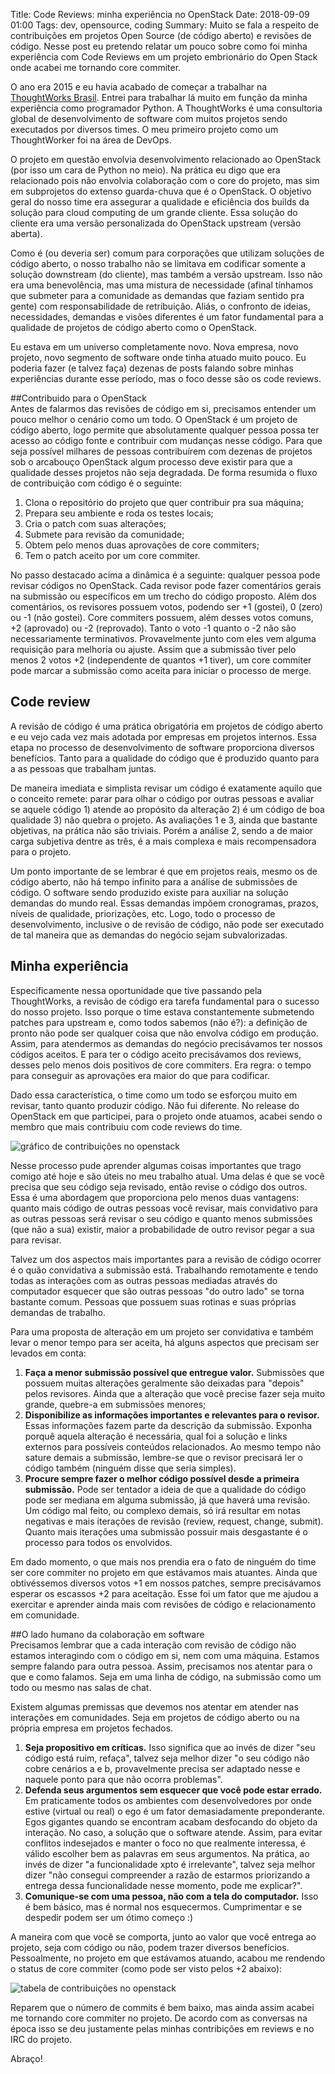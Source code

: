 Title: Code Reviews: minha experiência no OpenStack
Date: 2018-09-09 01:00
Tags: dev, opensource, coding
Summary: Muito se fala a respeito de contribuições em projetos Open Source (de código aberto) e revisões de código. Nesse post eu pretendo relatar um pouco sobre como foi minha experiência com Code Reviews em um projeto embrionário do Open Stack onde acabei me tornando core commiter.

O ano era 2015 e eu havia acabado de começar a trabalhar na [ThoughtWorks
Brasil](https://www.thoughtworks.com/pt/). Entrei para trabalhar lá muito em
função da minha experiência como programador Python. A ThoughtWorks é uma
consultoria global de desenvolvimento de software com muitos projetos sendo
executados por diversos times. O meu primeiro projeto como um ThoughtWorker foi
na área de DevOps.  

O projeto em questão envolvia desenvolvimento relacionado ao OpenStack (por isso
um cara de Python no meio).  Na prática eu digo que era relacionado pois não
envolvia colaboração com o core do projeto, mas sim em subprojetos do extenso
guarda-chuva que é o OpenStack. O objetivo geral do nosso time era assegurar a
qualidade e eficiência dos builds da solução para cloud computing de um grande
cliente. Essa solução do cliente era uma versão personalizada do OpenStack
upstream (versão aberta).  

Como é (ou deveria ser) comum para corporações que utilizam soluções de código
aberto, o nosso trabalho não se limitava em codificar somente a solução
downstream (do cliente), mas também a versão upstream. Isso não era uma
benevolência, mas uma mistura de necessidade (afinal tínhamos que submeter para
a comunidade as demandas que faziam sentido pra gente) com responsabilidade de
retribuição. Aliás, o confronto de ideias, necessidades, demandas e visões
diferentes é um fator fundamental para a qualidade de projetos de código aberto
como o OpenStack.  

Eu estava em um universo completamente novo. Nova empresa, novo projeto, novo
segmento de software onde tinha atuado muito pouco. Eu poderia fazer (e talvez
faça) dezenas de posts falando sobre minhas experiências durante esse período,
mas o foco desse são os code reviews.  

##Contribuido para o OpenStack  
Antes de falarmos das revisões de código em si, precisamos entender um pouco
melhor o cenário como um todo. O OpenStack é um projeto de código aberto, logo
permite que absolutamente qualquer pessoa possa ter acesso ao código fonte e
contribuir com mudanças nesse código. Para que seja possível milhares de pessoas
contribuírem com dezenas de projetos sob o arcabouço OpenStack algum processo
deve existir para que a qualidade desses projetos não seja degradada. De forma
resumida o fluxo de contribuição com código é o seguinte:  

1. Clona o repositório do projeto que quer contribuir pra sua máquina;  
2. Prepara seu ambiente e roda os testes locais;  
3. Cria o patch com suas alterações;  
4. Submete para revisão da comunidade;  
5. Obtem pelo menos duas aprovações de core commiters;  
6. Tem o patch aceito por um core commiter.  

No passo destacado acima a dinâmica é a seguinte: qualquer pessoa pode revisar
códigos no OpenStack. Cada revisor pode fazer comentários gerais na submissão ou
específicos em um trecho do código proposto. Além dos comentários, os revisores
possuem votos, podendo ser +1 (gostei), 0 (zero) ou -1 (não gostei). Core
commiters possuem, além desses votos comuns, +2 (aprovado) ou -2 (reprovado).
Tanto o voto -1 quanto o -2 não são necessariamente terminativos. Provavelmente
junto com eles vem alguma requisição para melhoria ou ajuste. Assim que a
submissão tiver pelo menos 2 votos +2 (independente de quantos +1 tiver), um
core commiter pode marcar a submissão como aceita para iniciar o processo de
merge.  

## Code review   
A revisão de código é uma prática obrigatória em projetos de código aberto e eu
vejo cada vez mais adotada por empresas em projetos internos.  Essa etapa no
processo de desenvolvimento de software proporciona diversos benefícios. Tanto
para a qualidade do código que é produzido quanto para a as pessoas que
trabalham juntas.  

De maneira imediata e simplista revisar um código é exatamente aquilo que o
conceito remete: parar para olhar o código por outras pessoas e avaliar se
aquele código 1) atende ao propósito da alteração 2) é um código de boa
qualidade 3) não quebra o projeto. As avaliações 1 e 3, ainda que bastante
objetivas, na prática não são triviais. Porém a análise 2, sendo a de maior
carga subjetiva dentre as três, é a mais complexa e mais recompensadora para o
projeto.  

Um ponto importante de se lembrar é que em projetos reais, mesmo os de código
aberto, não há tempo infinito para a análise de submissões de código. O software
sendo produzido existe para auxiliar na solução demandas do mundo real. Essas
demandas impõem cronogramas, prazos, níveis de qualidade, priorizações, etc.
Logo, todo o processo de desenvolvimento, inclusive o de revisão de código, não
pode ser executado de tal maneira que as demandas do negócio sejam
subvalorizadas.  

## Minha experiência  
Especificamente nessa oportunidade que tive passando pela ThoughtWorks, a
revisão de código era tarefa fundamental para o sucesso do nosso projeto. Isso
porque o time estava constantemente submetendo patches para upstream e, como
todos sabemos (não é?): a definição de pronto não pode ser qualquer coisa que
não envolva código em produção. Assim, para atendermos as demandas do negócio
precisávamos ter nossos códigos aceitos. E para ter o código aceito precisávamos
dos reviews, desses pelo menos dois positivos de core commiters. Era regra: o
tempo para conseguir as aprovações era maior do que para codificar.  

Dado essa característica, o time como um todo se esforçou muito em revisar,
tanto quanto produzir código. Não fui diferente. No release do OpenStack em que
participei, para o projeto onde atuamos, acabei sendo o membro que mais
contribuiu com code reviews do time.

<img class="image is-pulled-left"
     src="https://s.caiocarrara.com.br/openstack_graph.png"
     alt="gráfico de contribuições no openstack">

Nesse processo pude aprender algumas coisas importantes que trago comigo até
hoje e são úteis no meu trabalho atual. Uma delas é que se você precisa que seu
código seja revisado, então revise o código dos outros. Essa é uma abordagem que
proporciona pelo menos duas vantagens: quanto mais código de outras pessoas você
revisar, mais convidativo para as outras pessoas será revisar o seu código e
quanto menos submissões (que não a sua) existir, maior a probabilidade de outro
revisor pegar a sua para revisar.  

Talvez um dos aspectos mais importantes para a revisão de código ocorrer é o
quão convidativa a submissão está. Trabalhando remotamente e tendo todas as
interações com as outras pessoas mediadas através do computador esquecer que são
outras pessoas "do outro lado" se torna bastante comum. Pessoas que possuem suas
rotinas e suas próprias demandas de trabalho.  

Para uma proposta de alteração em um projeto ser convidativa e também levar o
menor tempo para ser aceita, há alguns aspectos que precisam ser levados em
conta:  

1. **Faça a menor submissão possível que entregue valor.** Submissões que
   possuem muitas alterações geralmente são deixadas para "depois" pelos
   revisores. Ainda que a alteração que você precise fazer seja muito grande,
   quebre-a em submissões menores;  
2. **Disponibilize as informações importantes e relevantes para o revisor.**
   Essas informações fazem parte da descrição da submissão. Exponha porquê
   aquela alteração é necessária, qual foi a solução e links externos para
   possíveis conteúdos relacionados. Ao mesmo tempo não sature demais a
   submissão, lembre-se que o revisor precisará ler o código também (ninguém
   disse que seria simples).  
3. **Procure sempre fazer o melhor código possível desde a primeira submissão.**
   Pode ser tentador a ideia de que a qualidade do código pode ser mediana em
   alguma submissão, já que haverá uma revisão. Um código mal feito, ou complexo
   demais, só irá resultar em notas negativas e mais iterações de revisão
   (review, request, change, submit). Quanto mais iterações uma submissão
   possuir mais desgastante é o processo para todos os envolvidos.

Em dado momento, o que mais nos prendia era o fato de ninguém do time ser core
commiter no projeto em que estávamos mais atuantes. Ainda que obtivéssemos
diversos votos +1 em nossos patches, sempre precisávamos esperar os escassos +2
para aceitação. Esse foi um fator que me ajudou a exercitar e aprender ainda
mais com revisões de código e relacionamento em comunidade.  

##O lado humano da colaboração em software  
Precisamos lembrar que a cada interação com revisão de código não estamos
interagindo com o código em si, nem com uma máquina. Estamos sempre falando para
outra pessoa. Assim, precisamos nos atentar para o que e como falamos. Seja em
uma linha de código, na submissão como um todo ou mesmo nas salas de chat.  

Existem algumas premissas que devemos nos atentar em atender
nas interações em comunidades. Seja em projetos de código aberto ou na própria
empresa em projetos fechados.  

1. **Seja propositivo em críticas.** Isso significa que ao invés de dizer "seu
   código está ruim, refaça", talvez seja melhor dizer "o seu código não cobre
   cenários a e b, provavelmente precisa ser adaptado nesse e naquele ponto para
   que não ocorra problemas".  
2. **Defenda seus argumentos sem esquecer que você pode estar errado.** Em
   praticamente todos os ambientes com desenvolvedores por onde estive (virtual
   ou real) o ego é um fator demasiadamente preponderante. Egos gigantes quando
   se encontram acabam desfocando do objeto da interação. No caso, a solução que
   o software atende.  Assim, para evitar conflitos indesejados e manter o foco
   no que realmente interessa, é válido escolher bem as palavras em seus
   argumentos. Na prática, ao invés de dizer "a funcionalidade xpto é
   irrelevante", talvez seja melhor dizer "não consegui compreender a razão de
   estarmos priorizando a entrega dessa funcionalidade nesse momento, pode me
   explicar?".  
3. **Comunique-se com uma pessoa, não com a tela do computador.** Isso é bem
   básico, mas é normal nos esquecermos.  Cumprimentar e se despedir podem ser
   um ótimo começo :)

A maneira com que você se comporta, junto ao valor que você entrega ao projeto,
seja com código ou não, podem trazer diversos benefícios. Pessoalmente, no
projeto em que estávamos atuando, acabou me rendendo o status de core commiter
(como pode ser visto pelos +2 abaixo):  

<img class="image" style="margin: 0 auto"
     src="https://s.caiocarrara.com.br/openstack_contributions.png"
     alt="tabela de contribuições no openstack">

Reparem que o número de commits é bem baixo, mas ainda assim acabei me tornando
core commiter no projeto. De acordo com as conversas na época isso se deu
justamente pelas minhas contribições em reviews e no IRC do projeto.  

Abraço!  
